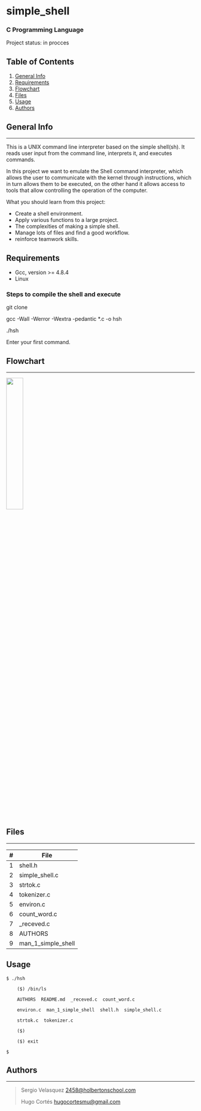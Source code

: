 # simple_shell

### C Programming Language
Project status: in procces


## Table of Contents
1. [General Info](#general-info)
2. [Requirements](#Requirements)
3. [Flowchart](#Flowchart)
4. [Files](#files)
5. [Usage](#Usage)
6. [Authors](#Authors)

## General Info
***
This is a UNIX command line interpreter based on the simple shell(sh). It reads user input from the command line, interprets it, and executes commands.

In this project we want to emulate the Shell command interpreter, which allows the user to communicate with the kernel through instructions, which in turn allows them to be executed, on the other hand it allows access to tools that allow controlling the operation of the computer.


What you should learn from this project:

- Create a shell environment.
- Apply various functions to a large project.
- The complexities of making a simple shell.
- Manage lots of files and find a good workflow.
- reinforce teamwork skills.

## Requirements

* Gcc, version >= 4.8.4
* Linux

### Steps to compile the shell and execute
git clone

gcc -Wall -Werror -Wextra -pedantic *.c -o hsh

./hsh

Enter your first command.


## Flowchart
***
<img src="https://media-exp1.licdn.com/dms/image/C4E22AQHxB2qbamEvJg/feedshare-shrink_1280/0/1618458721260?e=1621468800&v=beta&t=wEwYAjF_C66eyXX1oOctr1iSh2l4N9d9K1mkFTGKyqs)" width="30%"></img>
## Files
***
| # | File |
| ------------- | ------------- |
|      1    | shell.h |
|      2    |  simple_shell.c |
|      3    |   strtok.c |
|      4    | tokenizer.c  |
|      5    |  environ.c |
|      6    | count_word.c  |
|      7    |  _receved.c |
|      8    | AUTHORS  |
|      9    |  man_1_simple_shell |
## Usage
```
$ ./hsh

	($) /bin/ls

    AUTHORS  README.md  _receved.c  count_word.c

    environ.c  man_1_simple_shell  shell.h  simple_shell.c

	strtok.c  tokenizer.c

	($)

	($) exit

$

```


## Authors
***

> Sergio Velasquez 2458@holbertonschool.com
>
> Hugo Cortés hugocortesmu@gmail.com
>